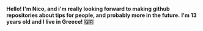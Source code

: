 **Hello! I'm Nico, and i'm really looking forward to making github repositories about tips for people, and probably more in the future.**
**I'm 13 years old and I live in Greece! 🇬🇷**
